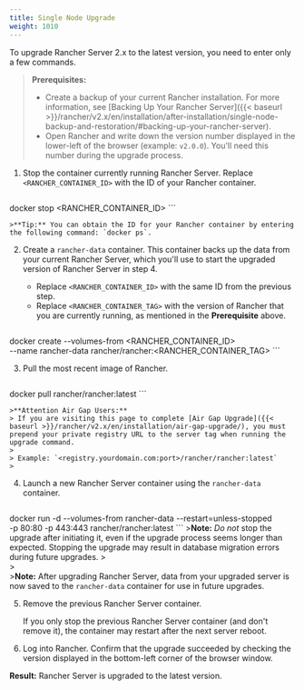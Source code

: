 ```yaml
---
title: Single Node Upgrade
weight: 1010
---
```

To upgrade Rancher Server 2.x to the latest version, you need to enter only a few commands.

>**Prerequisites:**
>
> - Create a backup of your current Rancher installation. For more information, see [Backing Up Your Rancher Server]({{< baseurl >}}/rancher/v2.x/en/installation/after-installation/single-node-backup-and-restoration/#backing-up-your-rancher-server).
> - Open Rancher and write down the version number displayed in the lower-left of the browser (example: `v2.0.0`). You'll need this number during the upgrade process.

1. Stop the container currently running Rancher Server. Replace `<RANCHER_CONTAINER_ID>` with the ID of your Rancher container.

	```
docker stop <RANCHER_CONTAINER_ID>
	```

	>**Tip:** You can obtain the ID for your Rancher container by entering the following command: `docker ps`.

2. Create a `rancher-data` container. This container backs up the data from your current Rancher Server, which you'll use to start the upgraded version of Rancher Server in step 4.

	- Replace `<RANCHER_CONTAINER_ID>` with the same ID from the previous step.
	- Replace `<RANCHER_CONTAINER_TAG>` with the version of Rancher that you are currently running, as mentioned in the  **Prerequisite** above.

	```
docker create --volumes-from <RANCHER_CONTAINER_ID> \
--name rancher-data rancher/rancher:<RANCHER_CONTAINER_TAG>
	```

3. Pull the most recent image of Rancher.

	```
docker pull rancher/rancher:latest
	```

	>**Attention Air Gap Users:**
	> If you are visiting this page to complete [Air Gap Upgrade]({{< baseurl >}}/rancher/v2.x/en/installation/air-gap-upgrade/), you must prepend your private registry URL to the server tag when running the upgrade command.
	>
	> Example: `<registry.yourdomain.com:port>/rancher/rancher:latest`
	>

4. Launch a new Rancher Server container using the `rancher-data` container.

	```
docker run -d --volumes-from rancher-data --restart=unless-stopped \
-p 80:80 -p 443:443 rancher/rancher:latest
	```
	>**Note:** _Do not_ stop the upgrade after initiating it, even if the upgrade process seems longer than expected. Stopping the upgrade may result in database migration errors during future upgrades.
	><br/>
	><br/>
	>**Note:** After upgrading Rancher Server, data from your upgraded server is now saved to the `rancher-data` container for use in future upgrades.

5. Remove the previous Rancher Server container.

	If you only stop the previous Rancher Server container (and don't remove it), the container may restart after the next server reboot.

6. Log into Rancher. Confirm that the upgrade succeeded by checking the version displayed in the bottom-left corner of the browser window.

**Result:** Rancher Server is upgraded to the latest version.
